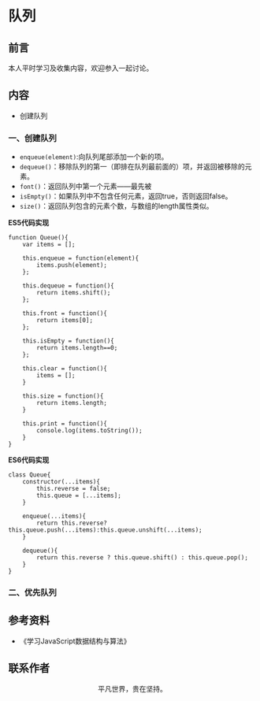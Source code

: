 # 队列

## 前言

本人平时学习及收集内容，欢迎参入一起讨论。

## 内容

- 创建队列

### 一、创建队列

- `enqueue(element)`:向队列尾部添加一个新的项。
- `dequeue()`：移除队列的第一（即排在队列最前面的）项，并返回被移除的元素。
- `font()`：返回队列中第一个元素——最先被
- `isEmpty()`：如果队列中不包含任何元素，返回true，否则返回false。
- `size()`：返回队列包含的元素个数，与数组的length属性类似。

**ES5代码实现**

```
function Queue(){
    var items = [];

    this.enqueue = function(element){
        items.push(element);
    };

    this.dequeue = function(){
        return items.shift();
    };

    this.front = function(){
        return items[0];
    };

    this.isEmpty = function(){
        return items.length==0;
    };

    this.clear = function(){
        items = [];
    }

    this.size = function(){
        return items.length;
    }

    this.print = function(){
        console.log(items.toString());
    }
}
```

**ES6代码实现**

```
class Queue{
    constructor(...items){
        this.reverse = false;
        this.queue = [...items];
    }

    enqueue(...items){
        return this.reverse?this.queue.push(...items):this.queue.unshift(...items);
    }

    dequeue(){
        return this.reverse ? this.queue.shift() : this.queue.pop();
    }
}
```

### 二、优先队列

## 参考资料

- 《学习JavaScript数据结构与算法》

## 联系作者

<div align="center">
    <p>
        平凡世界，贵在坚持。
    </p>
    <img :src="$withBase('/about/contact.png')" />
</div>